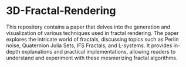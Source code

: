 # 3D-Fractal-Rendering
This repository contains a paper that delves into the generation and visualization of various techniques used in fractal rendering. The paper explores the intricate world of fractals, discussing topics such as Perlin noise, Quaternion Julia Sets, IFS Fractals, and L-systems. It provides in-depth explanations and practical implementations, allowing readers to understand and experiment with these mesmerizing fractal algorithms.
